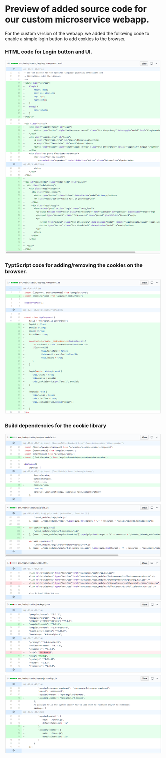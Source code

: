 # Preview of added source code for our custom microservice webapp.

For the custom version of the webapp, we added the following code to enable a simple login button to add cookies to the browser.

### HTML code for Login button and UI.

![webapp1](images/webapp_1.png)

### TyptScript code for adding/removing the cookies on the browser.

![webapp2](images/webapp_2.png)

### Build dependencies for the cookie library

![webapp3](images/webapp_3.png)
![webapp4](images/webapp_4.png)